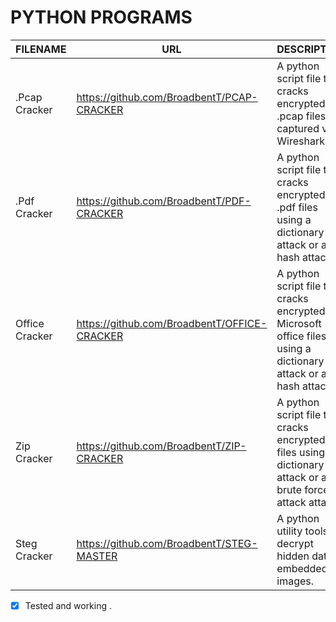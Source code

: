 # PYTHON PROGRAMS

| FILENAME | URL | DESCRIPTION |
|----------|-----|-------------|
| .Pcap Cracker |https://github.com/BroadbentT/PCAP-CRACKER | A python script file that cracks encrypted .pcap files captured via Wireshark.|
| .Pdf Cracker  |https://github.com/BroadbentT/PDF-CRACKER | A python script file that cracks encrypted .pdf files using a dictionary attack or a hash attack. |
| Office Cracker |https://github.com/BroadbentT/OFFICE-CRACKER |A python script file that cracks encrypted Microsoft office files using a dictionary attack or a hash attack.|
| Zip Cracker |https://github.com/BroadbentT/ZIP-CRACKER |A python script file that cracks encrypted .zip files using a dictionary attack or a brute force attack attack.|
| Steg Cracker |https://github.com/BroadbentT/STEG-MASTER |A python utility tools to decrypt hidden data embedded in images.|

- [X] Tested and working .
